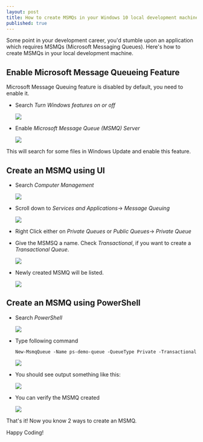 ```yaml
---
layout: post
title: How to create MSMQs in your Windows 10 local development machine (2 ways)!
published: true
---
```


Some point in your development career, you'd stumble upon an application which requires MSMQs (Microsoft Messaging Queues). Here's how to create MSMQs in your local development machine.

## Enable Microsoft Message Queueing Feature
Microsoft Message Queuing feature is disabled by default, you need to enable it.

* Search *Turn Windows features on or off*

    ![](images/turn-features-on-or-off.png)

* Enable *Microsoft Message Queue (MSMQ) Server*

    ![](images/microsoft-message-queue-enable.png)

This will search for some files in Windows Update and enable this feature.

## Create an MSMQ using UI

* Search *Computer Management*

    ![](images/computer-management.png)

* Scroll down to *Services and Applications*-> *Message Queuing*
  
    ![](images/create-private-queue.png)
 
* Right Click either on *Private Queues* or *Public Queues*-> *Private Queue*
* Give the MSMSQ a name. Check *Transactional*, if you want to create a *Transactional Queue*.
  
    ![](images/demo-queue.png)

* Newly created MSMQ will be listed.

    ![](images/demo-queue-listed.png)

## Create an MSMQ using PowerShell

* Search _PowerShell_

    ![](images/powershell.png)
* Type following command

    ````shell
    New-MsmqQueue -Name ps-demo-queue -QueueType Private -Transactional
    ````
    ![](images/new-msmqqueue.png)

* You should see output something like this:

    ![](images/new-msmqqueue-output.png)
* You can verify the MSMQ created

    ![](images/ps-demo-queue-listed.png)

That's it! Now you know 2 ways to create an MSMQ.

Happy Coding!
